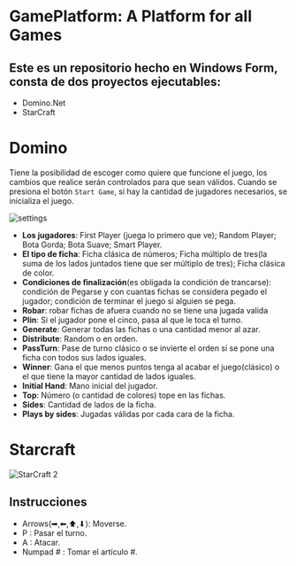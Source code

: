 # GamePlatform: A Platform for all Games
## Este es un repositorio hecho en Windows Form, consta de dos proyectos ejecutables:
 
 - Domino.Net
 - StarCraft
 
 # Domino
Tiene la posibilidad de escoger como quiere que funcione el juego, los cambios que realice serán controlados para que sean válidos. 
Cuando se presiona el botón ` Start Game `, si hay la cantidad de jugadores necesarios, se inicializa el juego.

![settings](https://user-images.githubusercontent.com/96163553/179070482-c8eb3529-2852-4571-bf4a-1f74fd944e06.png)



- __Los jugadores__: First Player (juega lo primero que ve); Random Player; Bota Gorda; Bota Suave; Smart Player.
- __El tipo de ficha__: Ficha clásica de números; Ficha múltiplo de tres(la suma de los lados juntados tiene que ser múltiplo de tres);  Ficha clásica de color.
- __Condiciones de finalización__(es obligada la condición de trancarse): condición de Pegarse y con cuantas fichas se considera pegado el jugador; condición de terminar el juego si alguien se pega.
- __Robar__: robar fichas de afuera cuando no se tiene una jugada valida
- __Plin__: Si el jugador pone el cinco, pasa al que le toca el turno.
- __Generate__: Generar todas las fichas o una cantidad menor al azar.
- __Distribute__: Random o en orden.
- __PassTurn__: Pase de turno clásico o se invierte el orden si se pone una ficha con todos sus lados iguales.
- __Winner__: Gana el que menos puntos tenga al acabar el juego(clásico) o el que tiene la mayor cantidad de lados iguales.
- __Initial Hand__: Mano inicial del jugador.
- __Top__: Número (o cantidad de colores) tope en las fichas.
- __Sides__: Cantidad de lados de la ficha.
- __Plays by sides__: Jugadas válidas por cada cara de la ficha.

# Starcraft
![StarCraft 2](https://user-images.githubusercontent.com/96163553/179073770-21e0cd48-7519-4f1c-b791-6e1f25cbc4cd.png)

## Instrucciones
- Arrows(➡,⬅,⬆,⬇): Moverse.
- P : Pasar el turno.
- A : Atacar.
- Numpad # : Tomar el artículo #.



